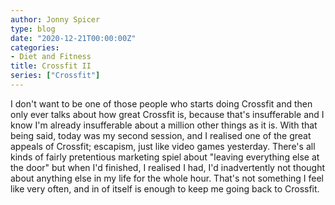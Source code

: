 ```yaml
---
author: Jonny Spicer
type: blog
date: "2020-12-21T00:00:00Z"
categories:
- Diet and Fitness
title: Crossfit II
series: ["Crossfit"]
---
```

I don't want to be one of those people who starts doing Crossfit and then only ever talks about how great Crossfit is, because that's insufferable and I know I'm already insufferable
about a million other things as it is. With that being said, today was my second session, and I realised one of the great appeals of Crossfit; escapism, just like video games
yesterday. There's all kinds of fairly pretentious marketing spiel about "leaving everything else at the door" but when I'd finished, I realised I had, I'd inadvertently not thought
about anything else in my life for the whole hour. That's not something I feel like very often, and in of itself is enough to keep me going back to Crossfit.
